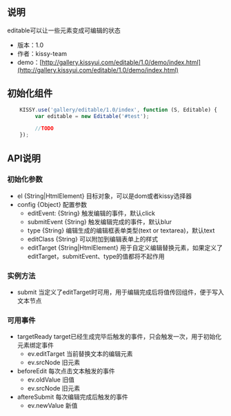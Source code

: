 ## 说明

editable可以让一些元素变成可编辑的状态

* 版本：1.0
* 作者：kissy-team
* demo：[http://gallery.kissyui.com/editable/1.0/demo/index.html](http://gallery.kissyui.com/editable/1.0/demo/index.html)

## 初始化组件

```javascript
    KISSY.use('gallery/editable/1.0/index', function (S, Editable) {
         var editable = new Editable('#test');

         //TODO
    });
```

## API说明

### 初始化参数

* el {String|HtmlElement} 目标对象，可以是dom或者kissy选择器
* config {Object} 配置参数
	* editEvent: {String} 触发编辑的事件，默认click
    * submitEvent {String} 触发编辑完成的事件，默认blur
    * type {String} 编辑生成的编辑框表单类型(text or textarea)，默认text
    * editClass {String} 可以附加到编辑表单上的样式
    * editTarget {String|HtmlElement} 用于自定义编辑替换元素，如果定义了editTarget，submitEvent、type的值都将不起作用

### 实例方法

* submit 当定义了editTarget时可用，用于编辑完成后将值传回组件，便于写入文本节点

### 可用事件

* targetReady target已经生成完毕后触发的事件，只会触发一次，用于初始化元素绑定事件
    * ev.editTarget 当前替换文本的编辑元素
    * ev.srcNode 旧元素
* beforeEdit 每次点击文本触发的事件
	* ev.oldValue 旧值
	* ev.srcNode 旧元素
* aftereSubmit 每次编辑完成后触发的事件
	* ev.newValue 新值